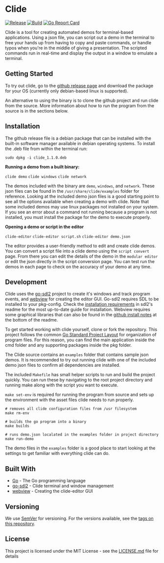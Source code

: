 # Clide

[![Release](https://img.shields.io/github/v/release/mattackard/Clide)](https://github.com/mattackard/Clide/releases)
[![Build](https://img.shields.io/github/workflow/status/mattackard/Clide/Clide)](https://github.com/mattackard/Clide/actions)
[![Go Report Card](https://goreportcard.com/badge/github.com/mattackard/Clide)](https://goreportcard.com/report/github.com/mattackard/Clide)

Clide is a tool for creating automated demos for terminal-based applications. Using a json file, you can script out a demo in the terminal to free your hands up from having to copy and paste commands, or handle typos when you're in the middle of giving a presentation. The scripted commands run in real-time and display the output in a window to emulate a terminal.

## Getting Started

To try out clide, go to the [github release page](https://github.com/mattackard/Clide/releases) and download the package for your OS (currently only debian-based linux is supported).

An alternative to using the binary is to clone the github project and run clide from the source. More information about how to run the program from the source is in the sections below.

## Installation

The github release file is a debian package that can be installed with the built-in software manager available in debian operating systems. To install the .deb file from within the terminal run:

`sudo dpkg -i clide_1.1.0.deb`

**Running a demo from a built binary:**

`clide demo`
`clide windows`
`clide network`

The demos included with the binary are `demo`, `windows`, and `network`. These json files can be found in the `/usr/share/clide/examples` folder for reference. Looking at the included demo json files is a good starting point to see all the options available when creating a demo with clide. Note that some included demos may use linux packages not installed on your system. If you see an error about a command not running because a program is not installed, you must install the package for the demo to execute properly.

**Opening a demo or script in the editor**

`clide-editor`
`clide-editor script.sh`
`clide-editor demo.json`

The editor provides a user-friendly method to edit and create clide demos. You can convert a script file into a clide demo using the `script convert` page. From there you can edit the details of the demo in the `modular editor` or edit the json directly in the script conversion page. You can test run the demos in each page to check on the accuracy of your demo at any time.

## Development

Clide uses the [go-sdl2](https://github.com/veandco/go-sdl2) project to create it's windows and track program events, and [webview](https://github.com/zserge/webview) for creating the editor GUI. Go-sdl2 requires SDL to be installed to your pkg-config. Check the [installation requirements](https://github.com/veandco/go-sdl2#requirements) in sdl2's readme for the most up-to-date guide for installation. Webview requires some graphical libraries that can also be found in the [github install notes](https://github.com/zserge/webview#notes) at the bottom of the readme.

To get started working with clide yourself, clone or fork the repository. This project follows the common [Go Standard Project Layout](https://github.com/golang-standards/project-layout) for organization of program files. For this reason, you can find the main application inside the cmd folder and any supporting packages inside the pkg folder.

The Clide source contains an `examples` folder that contains sample json demos. It is recommended to try out running clide with one of the included demo json files to confirm all dependencies are installed.

The included `Makefile` has small helper scripts to run and build the project quickly. You can run these by navigating to the root project directory and running make along with the script you want to execute.

`make set-env` is required for running the program from source and sets up the environment with the asset files clide needs to run properly.

```
# removes all clide configuration files from /usr filesystem
make rm-env

# builds the go program into a binary
make builds

# runs demo.json localated in the examples folder in project directory
make run-demo
```

The demo files in the `examples` folder is a good place to start looking at the settings to get familiar with everything clide can do.

## Built With

- [Go](http://golang.org) - The Go programming language
- [go-sdl2](github.com/veandco/go-sdl2) - Clide terminal and window management
- [webview](https://github.com/zserge/webview) - Creating the clide-editor GUI

## Versioning

We use [SemVer](http://semver.org/) for versioning. For the versions available, see the [tags on this repository](https://github.com/mattackard/Clide/tags).

## License

This project is licensed under the MIT License - see the [LICENSE.md](LICENSE.md) file for details
